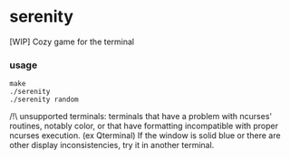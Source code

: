 # serenity
[WIP] Cozy game for the terminal

### usage
```
make
./serenity
./serenity random
```
/!\ unsupported terminals: terminals that have a problem with ncurses' routines, notably color, or that have formatting incompatible with proper ncurses execution. (ex Qterminal) If the window is solid blue or there are other display inconsistencies, try it in another terminal.
